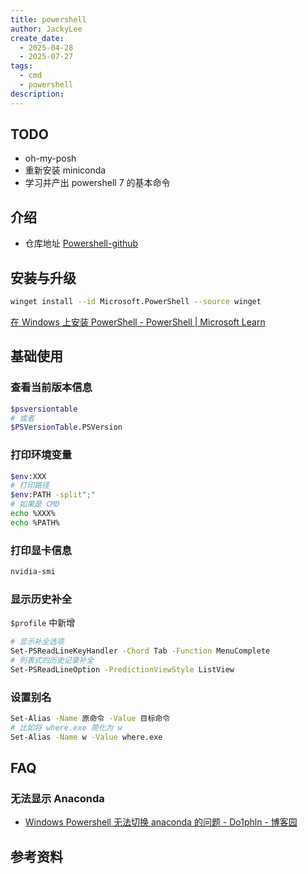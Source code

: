 ```yaml
---
title: powershell
author: JackyLee
create_date:
  - 2025-04-28
  - 2025-07-27
tags:
  - cmd
  - powershell
description:
---
```


## TODO

- oh-my-posh
- 重新安装 miniconda
- 学习并产出 powershell 7 的基本命令

## 介绍

- 仓库地址 [Powershell-github]

## 安装与升级

```sh
winget install --id Microsoft.PowerShell --source winget
```

[在 Windows 上安装 PowerShell - PowerShell | Microsoft Learn](https://learn.microsoft.com/zh-cn/powershell/scripting/install/installing-powershell-on-windows?view=powershell-7.5)

## 基础使用

### 查看当前版本信息

```sh
$psversiontable
# 或者
$PSVersionTable.PSVersion
```

### 打印环境变量

```sh
$env:XXX
# 打印路径
$env:PATH -split";"
# 如果是 CMD
echo %XXX%
echo %PATH%
```

### 打印显卡信息

```sh
nvidia-smi
```

### 显示历史补全

`$profile` 中新增

```sh
# 显示补全选项
Set-PSReadLineKeyHandler -Chord Tab -Function MenuComplete
# 列表式的历史记录补全
Set-PSReadLineOption -PredictionViewStyle ListView
```

### 设置别名

```sh
Set-Alias -Name 原命令 -Value 目标命令
# 比如将 where.exe 简化为 w
Set-Alias -Name w -Value where.exe
```

## FAQ

### 无法显示 Anaconda

- [Windows Powershell 无法切换 anaconda 的问题 - Do1phln - 博客园](https://www.cnblogs.com/cjjcn/p/16649967.html)

## 参考资料

[Powershell-github]: https://github.com/PowerShell/PowerShell
